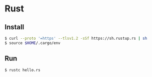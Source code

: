# Rust

## Install
```bash
$ curl --proto '=https' --tlsv1.2 -sSf https://sh.rustup.rs | sh
$ source $HOME/.cargo/env
```


## Run

```bash
$ rustc hello.rs
```
